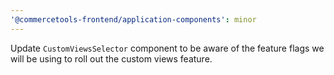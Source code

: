 ```yaml
---
'@commercetools-frontend/application-components': minor
---
```


Update `CustomViewsSelector` component to be aware of the feature flags we will be using to roll out the custom views feature.
